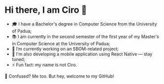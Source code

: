 <!--
**Ciro9320/Ciro9320** is a ✨ _special_ ✨ repository because its `README.md` (this file) appears on your GitHub profile.

Here are some ideas to get you started:

- 🔭 I’m currently working on ...
- 🌱 I’m currently learning ...
- 👯 I’m looking to collaborate on ...
- 🤔 I’m looking for help with ...
- 💬 Ask me about ...
- 📫 How to reach me: ...
- 😄 Pronouns: ...
- ⚡ Fun fact: ...
-->
# Hi there, I am Ciro 👋

- 🎓 I have a Bachelor's degree in Computer Science from the University of Padua;  
- 📚 I am currently in the second semester of the first year of my Master's in Computer Science at the University of Padua;  
- 🔭 I’m currently working on an SBOM-related project;
- 📱 I'm also developing a mobile application using React Native — stay tuned;
- ⚡ Fun fact: my name is not Ciro.  

🤔 Confused? Me too. But hey, welcome to my GitHub!
